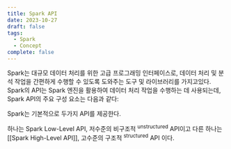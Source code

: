 ```yaml
---
title: Spark API
date: 2023-10-27
draft: false
tags:
  - Spark
  - Concept
complete: false
---
```

Spark는 대규모 데이터 처리를 위한 고급 프로그래밍 인터페이스로, 데이터 처리 및 분석 작업을 간편하게 수행할 수 있도록 도와주는 도구 및 라이브러리를 가지고있다. Spark의 API는 Spark 엔진을 활용하여 데이터 처리 작업을 수행하는 데 사용되는데, Spark API의 주요 구성 요소는 다음과 같다:


Spark는 기본적으로 두가지 API를 제공한다. 

하나는 Spark Low-Level API, 저수준의 비구조적 <sup>unstructured</sup> API이고 다른 하나는 [[Spark High-Level API]], 고수준의 구조적 <sup>structured</sup> API 이다.

